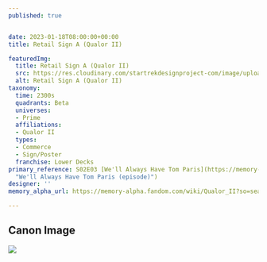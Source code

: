 ```yaml
---
published: true


date: 2023-01-18T08:00:00+00:00
title: Retail Sign A (Qualor II)

featuredImg:
  title: Retail Sign A (Qualor II)
  src: https://res.cloudinary.com/startrekdesignproject-com/image/upload/v1660770963/Shop-Sign-A-_Qualor-II.png
  alt: Retail Sign A (Qualor II)
taxonomy:
  time: 2300s
  quadrants: Beta
  universes:
  - Prime
  affiliations:
  - Qualor II
  types:
  - Commerce
  - Sign/Poster
  franchise: Lower Decks
primary_reference: S02E03 [We'll Always Have Tom Paris](https://memory-alpha.fandom.com/wiki/We%27ll_Always_Have_Tom_Paris_(episode)
  "We'll Always Have Tom Paris (episode)")
designer: ''
memory_alpha_url: https://memory-alpha.fandom.com/wiki/Qualor_II?so=search

---
```

## Canon Image

![](https://res.cloudinary.com/startrekdesignproject-com/image/upload/v1660770963/Shop-Sign-A-_Qualor-II__LDS-2x3-1.jpg)